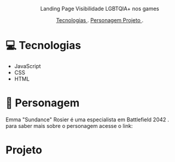<p align="center">Landing Page Visibilidade LGBTQIA+ nos games </p>

<p align="center">
  <a href="#Tecnologias"> Tecnologias </a> .
  <a href="#Personagem"> Personagem </a> 
  <a href="#Projeto"> Projeto </a>.

</p>

# :computer: Tecnologias
- JavaScript
- CSS
- HTML


# :pencil: Personagem

Emma "Sundance" Rosier é uma especialista em Battlefield 2042 . <br>
para saber mais sobre o personagem acesse o link:


# Projeto


